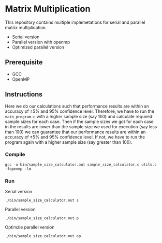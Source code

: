# Matrix Multiplication

This repository contains multiple implemetations for serial and parallel matrix multiplication. 

* Serial version
* Parallel version with openmp
* Optimized parallel version

## Prerequisite
* GCC
* OpenMP

## Instructions
Here we do our calculations such that performance results are within an accuracy of ±5% and 95% confidence level. Therefore, we have to run the `main_program.c` with a higher sample size (say 100) and calculate required sample sizes for each case. Then if the sample sizes we got for each case in the results are lower than the sample size we used for execution (say less than 100) we can guarantee that our performance results are within an accuracy of ±5% and 95% confidence level. If not, we have to run the program again with a higher sample size (say greater than 100).

### Compile
    gcc -o bin/sample_size_calculator.out sample_size_calculator.c utils.c -fopenmp -lm

### Run
Serial version

    ./bin/sample_size_calculator.out s

Parallel version

    ./bin/sample_size_calculator.out p
    
Optimzie parallel version

    ./bin/sample_size_calculator.out op
